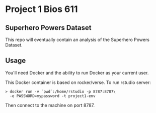 Project 1 Bios 611
==================
Superhero Powers Dataset
------------------------

This repo will eventually contain an analysis of the Superhero Powers Dataset.

Usage
-----

You'll need Docker and the ability to run Docker as your current user.

This Docker container is based on rocker/verse. To run rstudio server:

    > docker run -v `pwd`:/home/rstudio -p 8787:8787\
      -e PASSWORD=mypassword -t project1-env
      
Then connect to the machine on port 8787.
